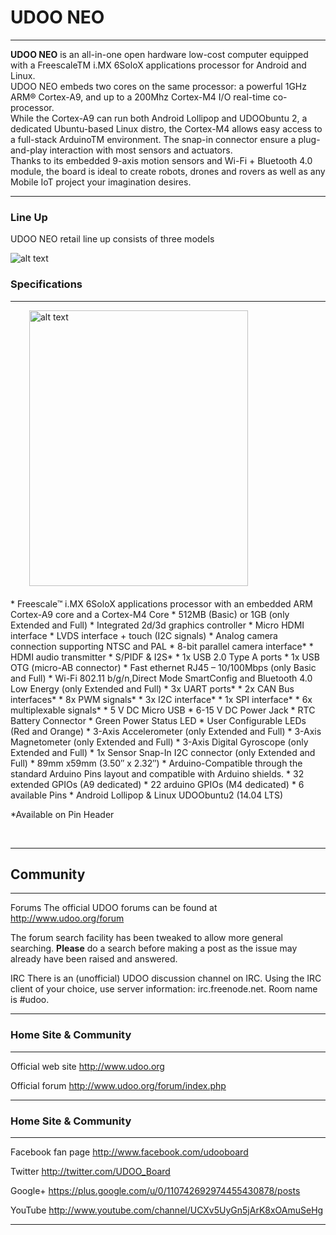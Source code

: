 
<h1>UDOO NEO</h1>
<hr/>
<p>
	<strong>UDOO NEO</strong> is an all-in-one open hardware low-cost computer equipped with a FreescaleTM i.MX 6SoloX applications processor for Android and Linux.
<BR>
UDOO NEO embeds two cores on the same processor: a powerful 1GHz ARM® Cortex-A9, and up to a 200Mhz Cortex-M4 I/O real-time co-processor.
<BR>
While the Cortex-A9 can run both Android Lollipop and UDOObuntu 2, a dedicated Ubuntu-based Linux distro, the Cortex-M4 allows easy access to a full-stack ArduinoTM environment. The snap-in connector ensure a plug-and-play interaction with most sensors and actuators.
<BR>
Thanks to its embedded 9-axis motion sensors and Wi-Fi + Bluetooth 4.0 module, the board is ideal to create robots, drones and rovers as well as any Mobile IoT project your imagination desires.
</p>
<hr/>

<h3>Line Up</h3>

UDOO NEO retail line up consists of three models

<img src="/docs-neo/img/udoo_neo_versions.jpg" alt="alt text" class="img-responsive" >



<h3>Specifications</h3>
<hr/>

<img src="/docs-neo/img/udoo_neo_docs.png" alt="alt text" class="img-responsive pull-right" height="441px" width="350px"  style="margin-bottom:20px; margin-left:30px;">


<br />
* Freescale™ i.MX 6SoloX applications processor with an embedded ARM Cortex-A9 core and a Cortex-M4 Core
* 512MB (Basic) or 1GB (only Extended and Full)
* Integrated 2d/3d graphics controller
* Micro HDMI interface
* LVDS interface + touch (I2C signals)
* Analog camera connection supporting NTSC and PAL
* 8-bit parallel camera interface*
* HDMI audio transmitter
* S/PIDF & I2S*
* 1x USB 2.0 Type A ports
* 1x USB OTG (micro-AB connector)
* Fast ethernet RJ45 – 10/100Mbps (only Basic and Full)
* Wi-Fi 802.11 b/g/n,Direct Mode SmartConfig and Bluetooth 4.0 Low Energy (only Extended and Full)
* 3x UART ports*
* 2x CAN Bus interfaces*
* 8x PWM signals*
* 3x I2C interface*
* 1x SPI interface*
* 6x multiplexable signals*
* 5 V DC Micro USB
* 6-15 V DC Power Jack
* RTC Battery Connector
* Green Power Status LED
* User Configurable LEDs (Red and Orange)
* 3-Axis Accelerometer (only Extended and Full)
* 3-Axis Magnetometer (only Extended and Full)
* 3-Axis Digital Gyroscope (only Extended and Full)
* 1x Sensor Snap-In I2C connector (only Extended and Full)
* 89mm x59mm (3.50″ x 2.32″)
* Arduino-Compatible through the standard Arduino Pins layout and compatible with Arduino shields.
* 32 extended GPIOs (A9 dedicated)
* 22 arduino GPIOs (M4 dedicated)
* 6 available Pins
* Android Lollipop & Linux UDOObuntu2 (14.04 LTS)

*Available on Pin Header


<br />

<hr/>

<h2>Community</h2>
<hr/>

Forums The official UDOO forums can be found at http://www.udoo.org/forum

The forum search facility has been tweaked to allow more general searching. <b>Please</b> do a search before making a post as the issue may already have been raised and answered.


IRC There is an (unofficial) UDOO discussion channel on IRC. Using the IRC client of your choice, use server information: irc.freenode.net. Room name is #udoo.

<hr/>
<h3>Home Site & Community</h3>
<hr/>

Official web site http://www.udoo.org

Official forum http://www.udoo.org/forum/index.php

<hr/>
<h3>Home Site & Community</h3>
<hr/>

Facebook fan page http://www.facebook.com/udooboard

Twitter http://twitter.com/UDOO_Board

Google+ https://plus.google.com/u/0/110742692974455430878/posts

YouTube http://www.youtube.com/channel/UCXv5UyGn5jArK8xOAmuSeHg



<div class="clear"></div>
<hr/>

<!-- Google Code -->
<script type="text/javascript">
var google_conversion_id = 983836026;
var google_custom_params = window.google_tag_params;
var google_remarketing_only = true;
</script>

<script type="text/javascript" src="//www.googleadservices.com/pagead/conversion.js">
</script>
<noscript>
<div style="display:inline;">
<img height="1" width="1" style="border-style:none;" alt="" src="//googleads.g.doubleclick.net/pagead/viewthroughconversion/983836026/?value=0&amp;guid=ON&amp;script=0"/>
</div>
</noscript>